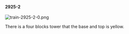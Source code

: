 #### 2925-2
![train-2925-2-0.png](https://github.com/lil-lab/nlvr/raw/master/nlvr/train/images/13/train-2925-2-0.png "train-2925-2-0.png")

There is a four blocks tower that the base and top is yellow.